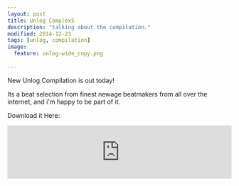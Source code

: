 ```yaml
---
layout: post
title: Unlog Complex5
description: "talking about the compilation."
modified: 2014-12-23
tags: [unlog, compilation]
image:
  feature: unlog-wide_copy.png
  
---
```


New Unlog Compilation is out today! 

Its a beat selection from finest newage beatmakers from all over the internet, and i'm happy to be part of it. 

Download it Here:

<iframe style="border: 0; width: 100%; height: 120px;" src="https://bandcamp.com/EmbeddedPlayer/album=1829858254/size=large/bgcol=ffffff/linkcol=0687f5/tracklist=false/artwork=small/transparent=true/" seamless><a href="http://unlog1.bandcamp.com/album/va-unlog-complex-05">VA - Unlog Complex #05 by Unlog - Epic Waveforms</a></iframe>




